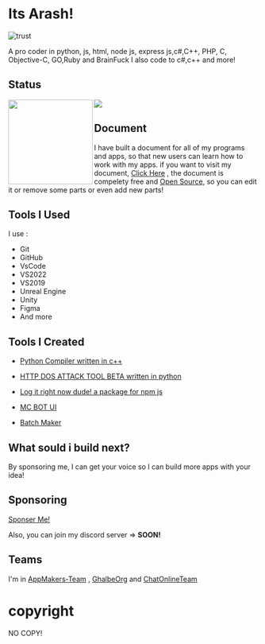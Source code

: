 # Its Arash!
![trust](https://github-profile-trophy.vercel.app/?username=ghalbeyou&theme=gruvbox)

A pro coder in python, js, html, node js, express js,c#,C++, PHP, C, Objective-C, GO,Ruby and BrainFuck
I also code to c#,c++ and more!
## Status
<div>
  <img height="170" align="left" src="https://github-readme-stats.vercel.app/api?username=ghalbeyou&count_private=true&include_all_commits=true" />
  <img src="https://github-readme-stats.vercel.app/api/top-langs/?username=ghalbeyou&layout=compact" />
</div>

## Document
I have built a document for all of my programs and apps, so that new users can learn how to work with my apps. if you want to visit my document, [Click Here](https://docs.ghalbeyou.ir/) , the document is compelety free and [Open Source](https://github.com/ghalbeyou/ghalbeyou-docs), so you can edit it or remove some parts or even add new parts!
## Tools I Used
I use : 
- Git
- GitHub
- VsCode
- VS2022
- VS2019
- Unreal Engine
- Unity
- Figma
- And more
## Tools I Created
- [Python Compiler written in c++](https://github.com/Ghalbeyou/Python-Compiler)

- [HTTP DOS ATTACK TOOL BETA written in python](https://github.com/Ghalbeyou/Http-Dos-Attack-Tool)

- [Log it right now dude! a package for npm js](https://github.com/Ghalbeyou/logitrightnowdude)

- [MC BOT UI](https://github.com/Ghalbeyou/mc-bot-electron)

- [Batch Maker](https://github.com/Ghalbeyou/Batch-Maker)
## What sould i build next?
By sponsoring me, I can get your voice so I can build more apps with your idea!
## Sponsoring
[Sponser Me!](https://patreon.com/ghalbeyou)

Also, you can join my discord server => **SOON!**
## Teams
I'm in [AppMakers-Team](https://github.com/App-Makers-Team) , [GhalbeOrg](https://github.com/GhalbeOrg) and [ChatOnlineTeam](https://github.com/ChatOnlineTeam)



# copyright
NO COPY!
